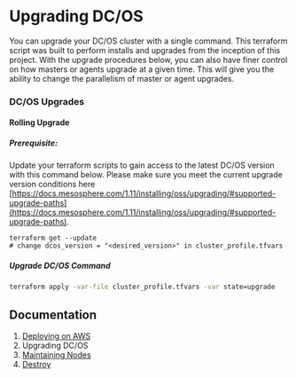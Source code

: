 # Upgrading DC/OS  

You can upgrade your DC/OS cluster with a single command. This terraform script was built to perform installs and upgrades from the inception of this project. With the upgrade procedures below, you can also have finer control on how masters or agents upgrade at a given time. This will give you the ability to change the parallelism of master or agent upgrades.

### DC/OS Upgrades

#### Rolling Upgrade

##### Prerequisite:
Update your terraform scripts to gain access to the latest DC/OS version with this command below. Please make sure you meet the current upgrade version conditions here [https://docs.mesosphere.com/1.11/installing/oss/upgrading/#supported-upgrade-paths](https://docs.mesosphere.com/1.11/installing/oss/upgrading/#supported-upgrade-paths).

```
terraform get --update
# change dcos_version = "<desired_version>" in cluster_profile.tfvars
```

##### Upgrade DC/OS Command

```bash
terraform apply -var-file cluster_profile.tfvars -var state=upgrade
```

## Documentation

1. [Deploying on AWS](./INSTALL.md)
2. Upgrading DC/OS
3. [Maintaining Nodes](./MAINTAIN.md)
4. [Destroy](./DESTROY.md)
